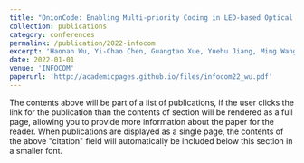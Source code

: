 ```yaml
---
title: "OnionCode: Enabling Multi-priority Coding in LED-based Optical Camera Communications"
collection: publications
category: conferences
permalink: /publication/2022-infocom
excerpt: 'Haonan Wu, Yi-Chao Chen, Guangtao Xue, Yuehu Jiang, Ming Wang, Shiyou Qian, Jiadi Yu, Pai-Yen Chen'
date: 2022-01-01
venue: 'INFOCOM'
paperurl: 'http://academicpages.github.io/files/infocom22_wu.pdf'
---
```


The contents above will be part of a list of publications, if the user clicks the link for the publication than the contents of section will be rendered as a full page, allowing you to provide more information about the paper for the reader. When publications are displayed as a single page, the contents of the above "citation" field will automatically be included below this section in a smaller font.

